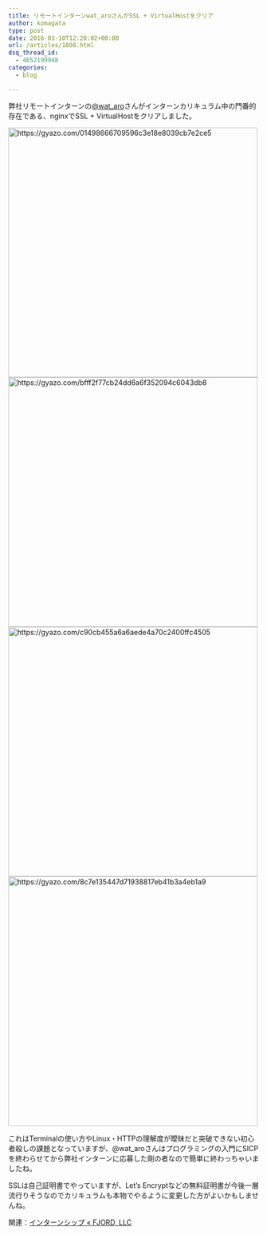 ```yaml
---
title: リモートインターンwat_aroさんがSSL + VirtualHostをクリア
author: komagata
type: post
date: 2016-03-10T12:20:02+00:00
url: /articles/1808.html
dsq_thread_id:
  - 4652199948
categories:
  - blog

---
```

弊社リモートインターンの[@wat_aro][1]さんがインターンカリキュラム中の門番的存在である、nginxでSSL + VirtualHostをクリアしました。

<img width="500px" src="https://i.gyazo.com/01498666709596c3e18e8039cb7e2ce5.png" alt="https://gyazo.com/01498666709596c3e18e8039cb7e2ce5" />

<img width="500px" src="https://i.gyazo.com/bfff2f77cb24dd6a6f352094c6043db8.png" alt="https://gyazo.com/bfff2f77cb24dd6a6f352094c6043db8" />

<img width="500px" src="https://i.gyazo.com/c90cb455a6a6aede4a70c2400ffc4505.png" alt="https://gyazo.com/c90cb455a6a6aede4a70c2400ffc4505" />

<img width="500px" src="https://i.gyazo.com/8c7e135447d71938817eb41b3a4eb1a9.png" alt="https://gyazo.com/8c7e135447d71938817eb41b3a4eb1a9" />

これはTerminalの使い方やLinux・HTTPの理解度が曖昧だと突破できない初心者殺しの課題となっていますが、@wat_aroさんはプログラミングの入門にSICPを終わらせてから弊社インターンに応募した剛の者なので簡単に終わっちゃいましたね。

SSLは自己証明書でやっていますが、Let&#8217;s Encryptなどの無料証明書が今後一層流行りそうなのでカリキュラムも本物でやるように変更した方がよいかもしませんね。

関連：[インターンシップ « FJORD, LLC][2]

 [1]: https://twitter.com/wat_aro
 [2]: http://fjord.jp/internship